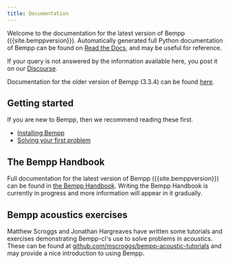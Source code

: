 ```yaml
---
title: Documentation
---
```


Welcome to the documentation for the latest version of Bempp ({{site.bemppversion}}).
Automatically generated full Python documentation of Bempp can be found on [Read the Docs](https://bempp-cl.readthedocs.io/en/latest/), and may be useful for reference.

If your query is not answered by the information available here, you post it on our [Discourse](https://bempp.discourse.group).

Documentation for the older version of Bempp (3.3.4) can be found [here](../bempp334).

## Getting started
If you are new to Bempp, then we recommend reading these first.

+ [Installing Bempp](../installation.md)
+ [Solving your first problem](get_started.md)

## The Bempp Handbook
Full documentation for the latest version of Bempp ({{site.bemppversion}}) can be found in [the Bempp Handbook](../handbook/index.html).
Writing the Bempp Handbook is currently in progress and more information will appear in it gradually.

## Bempp acoustics exercises
Matthew Scroggs and Jonathan Hargreaves have written some tutorials and exercises
demonstrating Bempp-cl's use to solve problems in acoustics. These can be found at
[github.com/mscroggs/bempp-acoustic-tutorials](https://github.com/mscroggs/bempp-acoustic-tutorials)
and may provide a nice introduction to using Bempp.
